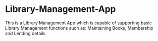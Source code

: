 # Library-Management-App
This is a Library Management App which is capable of supporting basic Library Management functions such as: Maintaining Books, Membership and Lending details.
